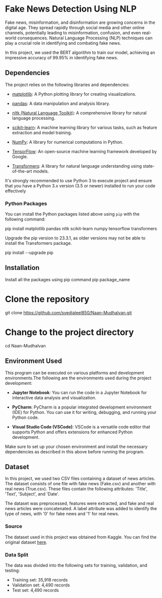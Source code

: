 # Fake News Detection Using NLP

Fake news, misinformation, and disinformation are growing concerns in the digital age. They spread rapidly through social media and other online channels, potentially leading to misinformation, confusion, and even real-world consequences. Natural Language Processing (NLP) techniques can play a crucial role in identifying and combating fake news.

In this project, we used the BERT algorithm to train our model, achieving an impressive accuracy of 99.95% in identifying fake news.


## Dependencies

The project relies on the following libraries and dependencies:

- [matplotlib](https://matplotlib.org/): A Python plotting library for creating visualizations.

- [pandas](https://pandas.pydata.org/): A data manipulation and analysis library.

- [nltk (Natural Language Toolkit)](https://www.nltk.org/): A comprehensive library for natural language processing.

- [scikit-learn](https://scikit-learn.org/stable/): A machine learning library for various tasks, such as feature extraction and model training.

- [NumPy](https://numpy.org/): A library for numerical computations in Python.

- [TensorFlow](https://www.tensorflow.org/): An open-source machine learning framework developed by Google.

- [Transformers](https://huggingface.co/transformers/): A library for natural language understanding using state-of-the-art models.

It's strongly recommended to use Python 3 to execute project and ensure that you have a Python 3.x version (3.5 or newer) installed to run your code effectively

### Python Packages

You can install the Python packages listed above using `pip` with the following command:

pip install matplotlib pandas nltk scikit-learn numpy tensorflow transformers

Upgrade the pip version to 23.3.1, as older versions may not be able to install the Transformers package.

pip install --upgrade pip

## Installation

Install all the packages using pip command pip package_name

# Clone the repository

git clone https://github.com/syedjaleel850/Naan-Mudhalvan.git

# Change to the project directory
cd Naan-Mudhalvan

## Environment Used

This program can be executed on various platforms and development environments.The following are the environments used during the project development:

- **Jupyter Notebook**: You can run the code in a Jupyter Notebook for interactive data analysis and visualization.

- **PyCharm**: PyCharm is a popular integrated development environment (IDE) for Python. You can use it for writing, debugging, and running your Python code.

- **Visual Studio Code (VSCode)**: VSCode is a versatile code editor that supports Python and offers extensions for enhanced Python development.

Make sure to set up your chosen environment and install the necessary dependencies as described in this above before running the program.

## Dataset

In this project, we used two CSV files containing a dataset of news articles. The dataset consists of one file with fake news (Fake.csv) and another with real news (True.csv). These files contain the following attributes: 'Title', 'Text', 'Subject', and 'Date'.

The dataset was preprocessed, features were extracted, and fake and real news articles were concatenated. A label attribute was added to identify the type of news, with '0' for fake news and '1' for real news.

### Source

The dataset used in this project was obtained from Kaggle. You can find the original dataset [here](https://www.kaggle.com/datasets/clmentbisaillon/fake-and-real-news-dataset).

### Data Split

The data was divided into the following sets for training, validation, and testing:

- Training set: 35,918 records
- Validation set: 4,490 records
- Test set: 4,490 records
